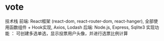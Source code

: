 # vote
技术栈
前端: React框架 (react-dom, react-router-dom, react-hanger), 全部使用函数组件 + Hook实现,
Axios, Lodash
后端: Node.js, Express, Sqlite3
实现功能 ： 可创建多选单选，显示投票用户头像，并进行选票比例计算
